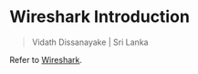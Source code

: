 # Wireshark Introduction

> Vidath Dissanayake | Sri Lanka

Refer to [Wireshark](../../../../../tools/hacking/network/wireshark/Wireshark.md).